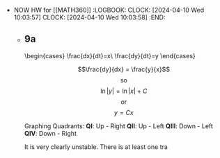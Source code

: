 - NOW HW for [[MATH360]]
  :LOGBOOK:
  CLOCK: [2024-04-10 Wed 10:03:57]
  CLOCK: [2024-04-10 Wed 10:03:58]
  :END:
	- ## 9a
	  \begin{cases}
	  \frac{dx}{dt}=x\\
	  \frac{dy}{dt}=y
	  \end{cases}
	  
	  $$\frac{dy}{dx} = \frac{y}{x}$$
	  $$\text{so}$$
	  $$\ln|y|=\ln|x|+C$$
	  $$\text{or}$$
	  $$y=Cx$$
	  
	  Graphing Quadrants:
	  **QI**:
	  Up - Right
	  **QII**:
	  Up - Left
	  **QIII**:
	  Down - Left
	  **QIV**:
	  Down - Right
	  
	  It is very clearly unstable.
	  There is at least one tra